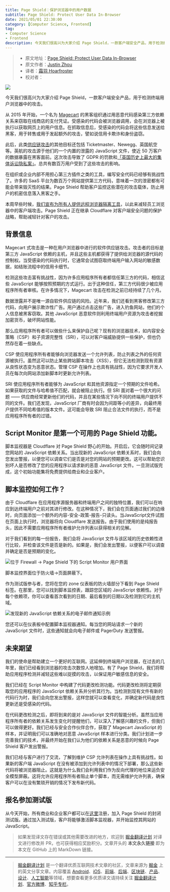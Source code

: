 ```yaml
---
title: Page Shield：保护浏览器中的用户数据
subtitle: Page Shield: Protect User Data In-Browser
date: 2021/05/01 22:30:00
category: [Computer Science, Frontend]
tag: 
- Computer Science
- Frontend
description: 今天我们很高兴为大家介绍 Page Shield，一款客户端安全产品，用于检测终端用户浏览器中的攻击。
---
```


> * 原文地址：[Page Shield: Protect User Data In-Browser](https://blog.cloudflare.com/introducing-page-shield/)
> * 原文作者：[Justin Zhou](https://blog.cloudflare.com/author/justin-zhou)
> * 译者：[霜羽 Hoarfroster](https://github.com/PassionPenguin)
> * 校对者：

![](https://blog.cloudflare.com/content/images/2021/03/image3-31.png)

今天我们很高兴为大家介绍 Page Shield，一款客户端安全产品，用于检测终端用户浏览器中的攻击。

从 2015 年开始，一个名为 [Magecart](https://sansec.io/what-is-magecart) 的黑客组织通过用恶意代码感染第三方依赖关系来窃取在线商店的支付凭证。受感染的代码会被浏览器调用，会在浏览器上被执行以获取网页上的用户信息。在抓取信息后，受感染的代码会将这些信息发送给黑客，用于转售或用于发起额外的攻击，譬如说信用卡欺诈和身份盗窃。

此后，此类[供应链攻击](https://en.wikipedia.org/wiki/Supply_chain_attack)的其他目标还包括 Ticketmaster、Newegg、英国航空等。英航的攻击源于他们的一个内置的泄露的 JavaScript 文件，使近 50 万客户的数据暴露在黑客面前。这次攻击导致了 GDPR 的罚款和[「英国历史上最大的集体诉讼隐私案」](https://www.bloomberg.com/news/articles/2021-01-12/british-airways-faces-biggest-class-action-suit-over-data-breach)。总共有数百万用户受到了这些攻击的影响。

在组织或企业内部不用担心第三方插件之类的工具，编写安全代码已经够有挑战性了。许多的 SaaS 平台为数百万个网站提供第三方代码，意味着一次的泄密都有可能会带来毁灭性的结果。Page Shield 帮助客户监控这些潜在的攻击载体，防止用户的机密信息落入黑客之手。

本周早些时候，[我们宣布为所有人提供远程浏览器隔离工具](https://blog.cloudflare.com/browser-isolation-for-teams-of-all-sizes/)，以此来减轻员工浏览器中的客户端攻击。Page Shield 正在继承 Cloudflare 对客户端安全问题的保护战略，帮助减轻针对客户的攻击。

## 背景信息

Magecart 式攻击是一种在用户浏览器中进行的软件供应链攻击。攻击者的目标是第三方 JavaScript 依赖的主机，并且这些主机都获得了提供给浏览器的源代码的控制权。当受感染的代码执行时，它通常会试图窃取终端用户输入网站的敏感数据，如结账流程中的信用卡细节。

检测这些攻击富有挑战性，因为许多应用程序所有者都信任第三方的代码，相信这些 JavaScript 能够按照预期的方式运行。出于这种信任，第三方代码很少被应用程序所有者审核。在许多情况下，Magecart 攻击在检测之前已经持续了几个月。

数据泄露并不是唯一源自软件供应链的风险。近年来，我们还看到黑客修改第三方代码，向用户展示欺诈性广告。用户通过点击这些广告，进入钓鱼网站，他们的个人信息被黑客窃取。其他 JavaScript 恶意软件则利用终端用户资源为攻击者挖掘加密货币，破坏网站性能。

那么应用程序所有者可以做些什么来保护自己呢？现有的浏览器技术，如内容安全策略（CSP）和子资源完整性（SRI），可以对客户端威胁提供一些保护，但也仍然存在着一些缺点。

CSP 使应用程序所有者能够向浏览器发送一个允许列表，防止列表之外的任何资源被执行。虽然这可以防止某些跨站脚本攻击（XSS），但它无法检测到现有资源从良性状态变为恶意状态。管理 CSP 在操作上也具有挑战性，因为它要求开发人员在每次向网站添加新脚本时更新允许列表。

SRI 使应用程序所有者能够为 JavaScript 和其他资源指定一个预期的文件哈希。如果获取的文件与哈希值不匹配，就会被阻止执行。但 SRI 面对着一个很大的问题 —— 供应商经常更新他们的代码，并且在某些情况下向不同的终端用户提供不同的文件。我们还发现，JavaScript 厂商有时会因为间距等小的差异，向最终用户提供不同哈希值的版本文件。这可能会导致 SRI 阻止合法文件的执行，而不是应用程序所有者的过错。

## Script Monitor 是第一个可用的 Page Shield 功能。

脚本监视器是 Cloudflare 对 Page Shield 野心的开始。开启后，它会随时间记录您网站的 JavaScript 依赖关系。当出现新的 JavaScript 依赖关系时，我们会向您发出警报，以便您可以调查它们是否是对您的网站的预期更改。这可以帮助您识别坏人是否修改了您的应用程序以请求新的恶意 JavaScript 文件。一旦测试版完成，这个初始功能集将免费提供给商业和企业客户。

## 脚本监控如何工作？

由于 Cloudflare 在应用程序源服务器和终端用户之间的独特位置，我们可以在响应到达终端用户之前对其进行修改。在这种情况下，我们会在页面通过我们的边缘时，向页面添加一个额外的内容-安全-政策-报告-只读头。当JavaScript文件试图在页面上执行时，浏览器将向 Cloudflare 发送报告。由于我们使用的是纯报告头，因此不需要应用程序所有者维护允许列表以获得相关的见解。

对于我们看到的每一份报告，我们会将 JavaScript 文件与该区域的历史依赖性进行比较，并检查该文件是否是新的。如果是，我们会发出警报，以便客户可以调查并确定是否是预期的变化。

![位于 Firewall -> Page Shield 下的 Script Monitor 用户界面](https://blog.cloudflare.com/content/images/2021/03/image1-40.png)

脚本监控界面位于防火墙->页面屏蔽下。

作为测试版参与者，您将在您的 zone 仪表板的防火墙部分下看到 Page Shield 标签。在那里，您可以找到脚本监控表，跟踪您区域的 JavaScript 依赖性。对于每个依赖项，你可以查看首次看到的日期、最后看到的日期以及检测到它的主机域。

![发现新的 JavaScript 依赖关系的电子邮件通知示例](https://blog.cloudflare.com/content/images/2021/03/image2-34.png)

您还可以在仪表板中配置脚本监视器通知。每当您的网站请求一个新的 JavaScript 文件时，这些通知就会向电子邮件或 PagerDuty 发送警报。

## 未来期望

我们的使命是帮助建立一个更好的互联网。这延伸到终端用户浏览器，在过去的几年里，我们已经看到浏览器的攻击次数惊人地增加。有了 Page Shield，我们将帮助应用程序检测并减轻这些难以捉摸的攻击，以保证用户敏感信息的安全。

我们已经在 Script Monitor 中构建了代码更改检测功能。代码更改检测将定期获取您的应用程序的 JavaScript 依赖关系并分析其行为。当检测到现有文件有新的代码行为时，我们会向您发出警报，这样您就可以查看变化，并确定新代码是良性更新还是受感染的代码。

在代码更改检测之后，即将到来的是对 JavaScript 文件的智能分析。虽然当应用程序所有者的依赖关系发生变化时提醒他们，可以深入了解感兴趣的文件，但我们可以做得更好。我们已经与安全合作伙伴合作，获取了 Magecart JavaScript 的样本，并证明我们可以准确地对恶意 JavaScript 样本进行分类。我们计划进一步完善我们的技术，并最终开始在我们认为他们的依赖关系是恶意的时候向 Page Shield 客户发出警报。

我们已经与客户进行了交流，了解到维护 CSP 允许列表在操作上具有挑战性。如果新的客户端 JavaScript 在没有被添加到允许列表中的情况下部署，那么这些新代码将被浏览器阻止。这就是为什么我们会利用我们作为反向代理的地位来运负安全模型屏蔽。这将允许应用程序所有者阻止单个脚本，而无需维护允许列表，确保客户可以在没有繁琐开销的情况下发布新代码。

## 报名参加测试版

从今天开始，所有商业和企业客户都可以在[这里](https://www.cloudflare.com/waf/page-shield/)注册，加入 Page Shield 的封闭测试版。通过加入测试版，客户将能够激活脚本监视器，并开始监控其网站的 JavaScript。

> 如果发现译文存在错误或其他需要改进的地方，欢迎到 [掘金翻译计划](https://github.com/xitu/gold-miner) 对译文进行修改并 PR，也可获得相应奖励积分。文章开头的 **本文永久链接** 即为本文在 GitHub 上的 MarkDown 链接。

---

> [掘金翻译计划](https://github.com/xitu/gold-miner) 是一个翻译优质互联网技术文章的社区，文章来源为 [掘金](https://juejin.im) 上的英文分享文章。内容覆盖 [Android](https://github.com/xitu/gold-miner#android)、[iOS](https://github.com/xitu/gold-miner#ios)、[前端](https://github.com/xitu/gold-miner#前端)、[后端](https://github.com/xitu/gold-miner#后端)、[区块链](https://github.com/xitu/gold-miner#区块链)、[产品](https://github.com/xitu/gold-miner#产品)、[设计](https://github.com/xitu/gold-miner#设计)、[人工智能](https://github.com/xitu/gold-miner#人工智能)等领域，想要查看更多优质译文请持续关注 [掘金翻译计划](https://github.com/xitu/gold-miner)、[官方微博](http://weibo.com/juejinfanyi)、[知乎专栏](https://zhuanlan.zhihu.com/juejinfanyi)。
